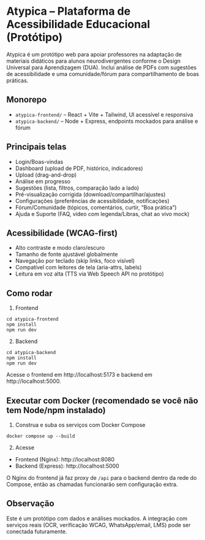 # Atypica – Plataforma de Acessibilidade Educacional (Protótipo)

Atypica é um protótipo web para apoiar professores na adaptação de materiais didáticos para alunos neurodivergentes conforme o Design Universal para Aprendizagem (DUA). Inclui análise de PDFs com sugestões de acessibilidade e uma comunidade/fórum para compartilhamento de boas práticas.

## Monorepo

- `atypica-frontend/` – React + Vite + Tailwind, UI acessível e responsiva
- `atypica-backend/` – Node + Express, endpoints mockados para análise e fórum

## Principais telas

- Login/Boas-vindas
- Dashboard (upload de PDF, histórico, indicadores)
- Upload (drag-and-drop)
- Análise em progresso
- Sugestões (lista, filtros, comparação lado a lado)
- Pré-visualização corrigida (download/compartilhar/ajustes)
- Configurações (preferências de acessibilidade, notificações)
- Fórum/Comunidade (tópicos, comentários, curtir, “Boa prática”)
- Ajuda e Suporte (FAQ, vídeo com legenda/Libras, chat ao vivo mock)

## Acessibilidade (WCAG-first)

- Alto contraste e modo claro/escuro
- Tamanho de fonte ajustável globalmente
- Navegação por teclado (skip links, foco visível)
- Compatível com leitores de tela (aria-attrs, labels)
- Leitura em voz alta (TTS via Web Speech API no protótipo)

## Como rodar

1) Frontend

```
cd atypica-frontend
npm install
npm run dev
```

2) Backend

```
cd atypica-backend
npm install
npm run dev
```

Acesse o frontend em http://localhost:5173 e backend em http://localhost:5000.

## Executar com Docker (recomendado se você não tem Node/npm instalado)

1) Construa e suba os serviços com Docker Compose

```
docker compose up --build
```

2) Acesse

- Frontend (Nginx): http://localhost:8080
- Backend (Express): http://localhost:5000

O Nginx do frontend já faz proxy de `/api` para o backend dentro da rede do Compose, então as chamadas funcionarão sem configuração extra.

## Observação

Este é um protótipo com dados e análises mockados. A integração com serviços reais (OCR, verificação WCAG, WhatsApp/email, LMS) pode ser conectada futuramente.
